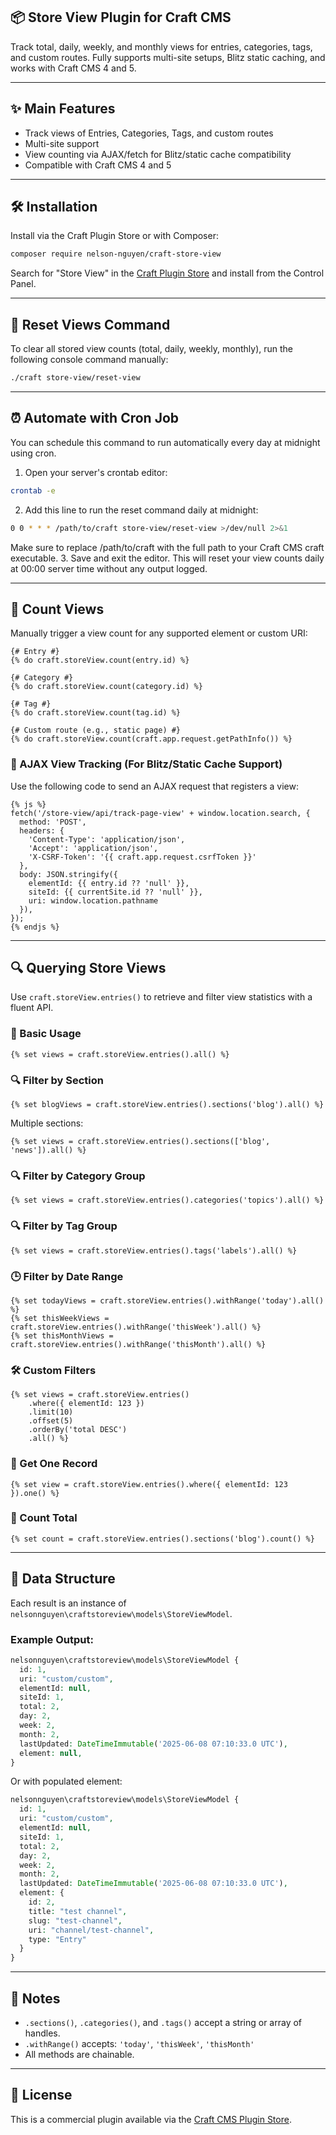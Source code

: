## 📦 Store View Plugin for Craft CMS

Track total, daily, weekly, and monthly views for entries, categories, tags, and custom routes. Fully supports multi-site setups, Blitz static caching, and works with Craft CMS 4 and 5.

---

## ✨ Main Features

* Track views of Entries, Categories, Tags, and custom routes
* Multi-site support
* View counting via AJAX/fetch for Blitz/static cache compatibility
* Compatible with Craft CMS 4 and 5

---

## 🛠 Installation

Install via the Craft Plugin Store or with Composer:

```bash
composer require nelson-nguyen/craft-store-view
```

Search for "Store View" in the [Craft Plugin Store](https://plugins.craftcms.com/search?q=view+store&tab=plugins) and install from the Control Panel.

---

## 🧹 Reset Views Command
To clear all stored view counts (total, daily, weekly, monthly), run the following console command manually:
```bash
./craft store-view/reset-view
```

---

## ⏰ Automate with Cron Job
You can schedule this command to run automatically every day at midnight using cron.

1. Open your server's crontab editor:
```bash
crontab -e
```
2. Add this line to run the reset command daily at midnight:
```bash
0 0 * * * /path/to/craft store-view/reset-view >/dev/null 2>&1

```
Make sure to replace /path/to/craft with the full path to your Craft CMS craft executable.
3. Save and exit the editor.
This will reset your view counts daily at 00:00 server time without any output logged.

---

## 🔢 Count Views

Manually trigger a view count for any supported element or custom URI:

```twig
{# Entry #}
{% do craft.storeView.count(entry.id) %}

{# Category #}
{% do craft.storeView.count(category.id) %}

{# Tag #}
{% do craft.storeView.count(tag.id) %}

{# Custom route (e.g., static page) #}
{% do craft.storeView.count(craft.app.request.getPathInfo()) %}
```

### 🔁 AJAX View Tracking (For Blitz/Static Cache Support)

Use the following code to send an AJAX request that registers a view:

```twig
{% js %}
fetch('/store-view/api/track-page-view' + window.location.search, {
  method: 'POST',
  headers: {
    'Content-Type': 'application/json',
    'Accept': 'application/json',
    'X-CSRF-Token': '{{ craft.app.request.csrfToken }}'
  },
  body: JSON.stringify({
    elementId: {{ entry.id ?? 'null' }},
    siteId: {{ currentSite.id ?? 'null' }},
    uri: window.location.pathname
  }),
});
{% endjs %}
```

---

## 🔍 Querying Store Views

Use `craft.storeView.entries()` to retrieve and filter view statistics with a fluent API.

### 🔧 Basic Usage

```twig
{% set views = craft.storeView.entries().all() %}
```

### 🔍 Filter by Section

```twig
{% set blogViews = craft.storeView.entries().sections('blog').all() %}
```

Multiple sections:

```twig
{% set views = craft.storeView.entries().sections(['blog', 'news']).all() %}
```

### 🔍 Filter by Category Group

```twig
{% set views = craft.storeView.entries().categories('topics').all() %}
```

### 🔍 Filter by Tag Group

```twig
{% set views = craft.storeView.entries().tags('labels').all() %}
```

### 🕒 Filter by Date Range

```twig
{% set todayViews = craft.storeView.entries().withRange('today').all() %}
{% set thisWeekViews = craft.storeView.entries().withRange('thisWeek').all() %}
{% set thisMonthViews = craft.storeView.entries().withRange('thisMonth').all() %}
```

### 🛠 Custom Filters

```twig
{% set views = craft.storeView.entries()
    .where({ elementId: 123 })
    .limit(10)
    .offset(5)
    .orderBy('total DESC')
    .all() %}
```

### 📄 Get One Record

```twig
{% set view = craft.storeView.entries().where({ elementId: 123 }).one() %}
```

### 🔢 Count Total

```twig
{% set count = craft.storeView.entries().sections('blog').count() %}
```

---

## 🧱 Data Structure

Each result is an instance of `nelsonnguyen\craftstoreview\models\StoreViewModel`.

### Example Output:

```php
nelsonnguyen\craftstoreview\models\StoreViewModel {
  id: 1,
  uri: "custom/custom",
  elementId: null,
  siteId: 1,
  total: 2,
  day: 2,
  week: 2,
  month: 2,
  lastUpdated: DateTimeImmutable('2025-06-08 07:10:33.0 UTC'),
  element: null,
}
```

Or with populated element:

```php
nelsonnguyen\craftstoreview\models\StoreViewModel {
  id: 1,
  uri: "custom/custom",
  elementId: null,
  siteId: 1,
  total: 2,
  day: 2,
  week: 2,
  month: 2,
  lastUpdated: DateTimeImmutable('2025-06-08 07:10:33.0 UTC'),
  element: {
    id: 2,
    title: "test channel",
    slug: "test-channel",
    uri: "channel/test-channel",
    type: "Entry"
  }
}
```

---

## 📘 Notes

* `.sections()`, `.categories()`, and `.tags()` accept a string or array of handles.
* `.withRange()` accepts: `'today'`, `'thisWeek'`, `'thisMonth'`
* All methods are chainable.

---

## 📄 License

This is a commercial plugin available via the [Craft CMS Plugin Store](https://plugins.craftcms.com).
